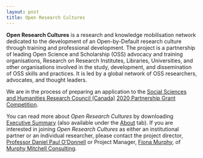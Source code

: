 ```yaml
---
layout: post
title: Open Research Cultures
---
```


**Open Research Cultures** is a research and knowledge mobilisation network dedicated to the development of an Open-by-Default research culture through training and professional development. The project is a partnership of leading Open Science and Scholarship (OSS) advocacy and training organisations, Research on Research Institutes, Libraries, Universities, and other organisations involved in the study, development, and dissemination of OSS skills and practices. It is led by a global network of OSS researchers, advocates, and thought leaders.

We are in the process of preparing an application to the [Social Sciences and Humanities Research Council (Canada)](http://www.sshrc-crsh.gc.ca/) [2020 Partnership Grant Competition](http://www.sshrc-crsh.gc.ca/about-au_sujet/partnerships-partenariats/partnership_grants-bourses_partenariats-eng.aspx).

You can read more about *Open Research Cultures* by downloading [Executive Summary](https://doi.org/10.5281/zenodo.3628881) (also available under the [About](/../about) tab). If you are interested in joining *Open Research Cultures* as either an institutional partner or an individual researcher, please contact the project director, [Professor Daniel Paul O'Donnell](mailto:daniel.odonnell@uleth.ca) or Project Manager, [Fiona Murphy](mailto:fionalm27@gmail.com), of [Murphy Mitchell Consulting](https://www.murphymitchellconsulting.com/).


